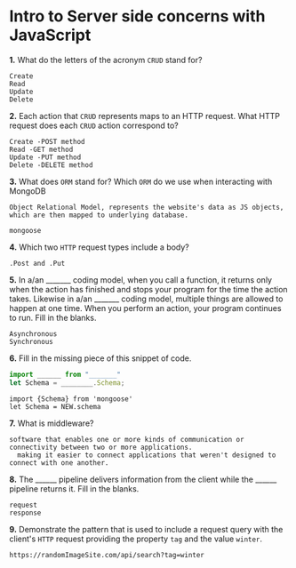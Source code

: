 # Intro to Server side concerns with JavaScript

**1.** What do the letters of the acronym `CRUD` stand for?
<!-- enter you answer in the space below -->
```
Create
Read
Update
Delete
```
**2.** Each action that `CRUD` represents maps to an HTTP request. What HTTP request does each `CRUD` action correspond to?
<!-- enter you answer in the space below -->
```
Create -POST method
Read -GET method
Update -PUT method
Delete -DELETE method

```
**3.** What does `ORM` stand for? Which `ORM` do we use when interacting with MongoDB
<!-- enter you answer in the space below -->
```
Object Relational Model, represents the website's data as JS objects, which are then mapped to underlying database.

mongoose
```
**4.** Which two `HTTP` request types include a body?
<!-- enter you answer in the space below -->
```
.Post and .Put
```
**5.** In a/an _______ coding model, when you call a function, it returns only when the action has finished and stops your program for the time the action takes. Likewise in a/an _______ coding model, multiple things are allowed to happen at one time. When you perform an action, your program continues to run.  Fill in the blanks.
<!-- enter you answer in the space below -->
```
Asynchronous
Synchronous
```

**6.** Fill in the missing piece of this snippet of code.
```js
import ______ from "_______"
let Schema = ________.Schema;
```
<!-- enter you answer in the space below -->
```
import {Schema} from 'mongoose'
let Schema = NEW.schema
```
**7.** What is middleware?
<!-- enter you answer in the space below -->
```
software that enables one or more kinds of communication or connectivity between two or more applications.
  making it easier to connect applications that weren't designed to connect with one another.
```
**8.** The ______ pipeline delivers information from the client while the ______ pipeline returns it. Fill in the blanks. 
<!-- enter you answer in the space below -->
```
request
response
```
**9.** 
Demonstrate the pattern that is used to include a request query with the client's `HTTP` request providing the property `tag` and the value `winter`.
<!-- enter you answer in the space below -->
```
https://randomImageSite.com/api/search?tag=winter
```